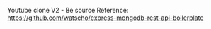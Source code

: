 Youtube clone V2 - Be source
Reference: https://github.com/watscho/express-mongodb-rest-api-boilerplate